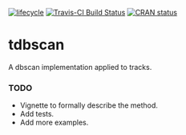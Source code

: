 
[![lifecycle](https://img.shields.io/badge/lifecycle-experimental-orange.svg)](https://www.tidyverse.org/lifecycle/#experimental)
[![Travis-CI Build Status](https://travis-ci.org/mpio-be/tdbscan.svg?branch=master)](https://travis-ci.org/mpio-be/tdbscan)
[![CRAN status](https://www.r-pkg.org/badges/version/tdbscan)](https://cran.r-project.org/package=tdbscan)


# tdbscan
A dbscan implementation applied to tracks.

### TODO
 * Vignette to formally describe the method.
 * Add tests.
 * Add more examples.

